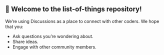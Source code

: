## 👋 Welcome to the list-of-things repository!
  We’re using Discussions as a place to connect with other coders. We hope that you:
   * Ask questions you’re wondering about.
   * Share ideas.
   * Engage with other community members.
